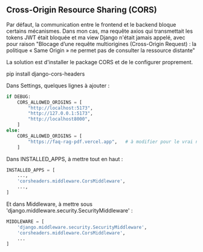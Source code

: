 ## Cross-Origin Resource Sharing (CORS)

Par défaut, la communication entre le frontend et le backend bloque certains mécanismes.
Dans mon cas, ma requête axios qui transmettait les tokens JWT était bloquée et ma view Django n'était jamais appelé, avec pour
raison "Blocage d’une requête multiorigines (Cross-Origin Request) : la politique « Same Origin » ne permet pas de consulter la ressource distante"

La solution est d'installer le package CORS et de le configurer proprement.

pip install django-cors-headers

Dans Settings, quelques lignes à ajouter :
``` python
if DEBUG:
    CORS_ALLOWED_ORIGINS = [
        "http://localhost:5173",
        "http://127.0.0.1:5173",
        "http://localhost8000",
    ]
else:
    CORS_ALLOWED_ORIGINS = [
        "https://faq-rag-pdf.vercel.app",   # à modifier pour le vrai nom de domaine une fois en prod
    ]
```

Dans INSTALLED_APPS, à mettre tout en haut :
``` python
INSTALLED_APPS = [
    ...,
    'corsheaders.middleware.CorsMiddleware',
    ...,
]
```
Et dans Middleware, à mettre sous 'django.middleware.security.SecurityMiddleware' :
``` python
MIDDLEWARE = [
    'django.middleware.security.SecurityMiddleware',
    'corsheaders.middleware.CorsMiddleware',
    ...
]
```
